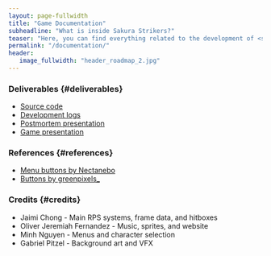 ```yaml
---
layout: page-fullwidth
title: "Game Documentation"
subheadline: "What is inside Sakura Strikers?"
teaser: "Here, you can find everything related to the development of <strong>Sakura Strikers</strong>!"
permalink: "/documentation/"
header:
   image_fullwidth: "header_roadmap_2.jpg"
---
```


### Deliverables  {#deliverables}

* [Source code][1]
* [Development logs][2]
* [Postmortem presentation][3]
* [Game presentation][4]

### References {#references}

* [Menu buttons by Nectanebo][5]
* [Buttons by greenpixels_][6]

### Credits {#credits}
   
* Jaimi Chong - Main RPS systems, frame data, and hitboxes
* Oliver Jeremiah Fernandez - Music, sprites, and website
* Minh Nguyen - Menus and character selection
* Gabriel Pitzel - Background art and VFX

 [1]: https://github.com/IProxyPI/CSS385_Project 
 [2]: #
 [3]: https://docs.google.com/presentation/d/1dxOvWi6WGHnsge8p_u_ET9JdzBppJqGUVeTpVXEPLU0/edit?usp=sharing
 [4]: https://docs.google.com/presentation/d/1STsbilEgasAl7OUPak3pFoIfiHQ97fQdZT7bQnDCMxM/edit?usp=sharing
 [5]: https://nectanebo.itch.io/menu-buttons
 [6]: https://greenpixels.itch.io/pixel-art-asset-3 
